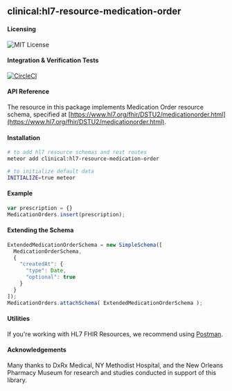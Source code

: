 ## clinical:hl7-resource-medication-order


#### Licensing  
![MIT License](https://img.shields.io/badge/license-MIT-blue.svg)


#### Integration & Verification Tests  
[![CircleCI](https://circleci.com/gh/clinical-meteor/hl7-resource-medication-order/tree/master.svg?style=svg)](https://circleci.com/gh/clinical-meteor/hl7-resource-medication-order/tree/master)


#### API Reference  
The resource in this package implements Medication Order resource schema, specified at [https://www.hl7.org/fhir/DSTU2/medicationorder.html](https://www.hl7.org/fhir/DSTU2/medicationorder.html). 



#### Installation  

````bash
# to add hl7 resource schemas and rest routes
meteor add clinical:hl7-resource-medication-order

# to initialize default data
INITIALIZE=true meteor
````


#### Example   

```js
var prescription = {}
MedicationOrders.insert(prescription);
```


#### Extending the Schema

```js
ExtendedMedicationOrderSchema = new SimpleSchema([
  MedicationOrderSchema,
  {
    "createdAt": {
      "type": Date,
      "optional": true
    }
  }
]);
MedicationOrders.attachSchema( ExtendedMedicationOrderSchema );
```



#### Utilities  

If you're working with HL7 FHIR Resources, we recommend using [Postman](https://chrome.google.com/webstore/detail/postman/fhbjgbiflinjbdggehcddcbncdddomop?hl=en).



#### Acknowledgements     

Many thanks to DxRx Medical, NY Methodist Hospital, and the New Orleans Pharmacy Museum for research and studies conducted in support of this library.  